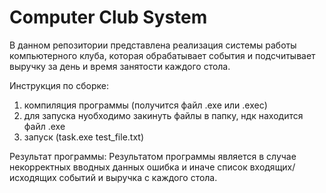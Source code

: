 # Computer Club System

В данном репозитории представлена реализация системы работы компьютерного клуба, которая обрабатывает события и подсчитывает выручку за день и время занятости каждого стола.

Инструкция по сборке:
1. компиляция программы (получится файл .exe или .exec)
2. для запуска нуобходимо закинуть файлы в папку, ндк находится файл .exe
3. запуск (task.exe test_file.txt)

Результат программы:
Результатом программы является в случае некорректных вводных данных ошибка и иначе список входящих/исходящих событий и выручка с каждого стола.
